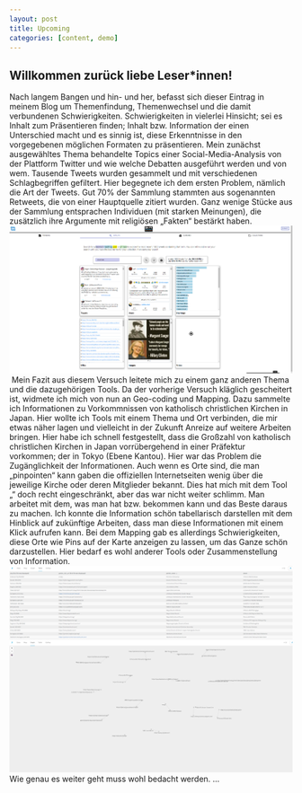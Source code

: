 ```yaml
---
layout: post
title: Upcoming
categories: [content, demo]
---
```

## Willkommen zurück liebe Leser*innen!
Nach langem Bangen und hin- und her, befasst sich dieser Eintrag in meinem Blog um Themenfindung,
Themenwechsel und die damit verbundenen Schwierigkeiten.
Schwierigkeiten in vielerlei Hinsicht; sei es Inhalt zum Präsentieren finden; Inhalt bzw. Information der
einen Unterschied macht und es sinnig ist, diese Erkenntnisse in den vorgegebenen möglichen
Formaten zu präsentieren.
Mein zunächst ausgewähltes Thema behandelte Topics einer Social-Media-Analysis von der Plattform
Twitter und wie welche Debatten ausgeführt werden und von wem. Tausende Tweets wurden gesammelt
und mit verschiedenen Schlagbegriffen gefiltert. Hier begegnete ich dem ersten Problem, nämlich die Art
der Tweets. Gut 70% der Sammlung stammten aus sogenannten Retweets, die von einer Hauptquelle
zitiert wurden. Ganz wenige Stücke aus der Sammlung entsprachen Individuen (mit starken Meinungen),
die zusätzlich ihre Argumente mit religiösen „Fakten“ bestärkt haben.
![bild2.png](https://github.com/ParticipantStudentD/ParticipantStudentD.github.io/blob/94e0b5ef61a8764a4c4ba17fbee4c6c0cf0400a7/bild2.png)
<img src="img/bild1.PNG" class="img-responsive" alt=""> </div>
Mein Fazit aus diesem Versuch leitete mich zu einem ganz anderen Thema und die dazugehörigen
Tools. Da der vorherige Versuch kläglich gescheitert ist, widmete ich mich von nun an Geo-coding und
Mapping. Dazu sammelte ich Informationen zu Vorkommnissen von katholisch christlichen Kirchen in
Japan. Hier wollte ich Tools mit einem Thema und Ort verbinden, die mir etwas näher lagen und
vielleicht in der Zukunft Anreize auf weitere Arbeiten bringen. Hier habe ich schnell festgestellt, dass die
Großzahl von katholisch christlichen Kirchen in Japan vorrübergehend in einer Präfektur vorkommen;
der in Tokyo (Ebene Kantou).
Hier war das Problem die Zugänglichkeit der Informationen. Auch wenn es Orte sind, die man
„pinpointen“ kann gaben die offiziellen Internetseiten wenig über die jeweilige Kirche oder deren
Mitglieder bekannt. Dies hat mich mit dem Tool „“ doch recht eingeschränkt, aber das war nicht weiter
schlimm. Man arbeitet mit dem, was man hat bzw. bekommen kann und das Beste daraus zu machen.
Ich konnte die Information schön tabellarisch darstellen mit dem Hinblick auf zukünftige Arbeiten, dass
man diese Informationen mit einem Klick aufrufen kann.
Bei dem Mapping gab es allerdings Schwierigkeiten, diese Orte wie Pins auf der Karte anzeigen zu
lassen, um das Ganze schön darzustellen. Hier bedarf es wohl anderer Tools oder Zusammenstellung
von Information.
![bild3.png](https://github.com/ParticipantStudentD/ParticipantStudentD.github.io/blob/94e0b5ef61a8764a4c4ba17fbee4c6c0cf0400a7/bild3.png)
![bild4.png](https://github.com/ParticipantStudentD/ParticipantStudentD.github.io/blob/94e0b5ef61a8764a4c4ba17fbee4c6c0cf0400a7/bild4.png)
Wie genau es weiter geht muss wohl bedacht werden.
...
